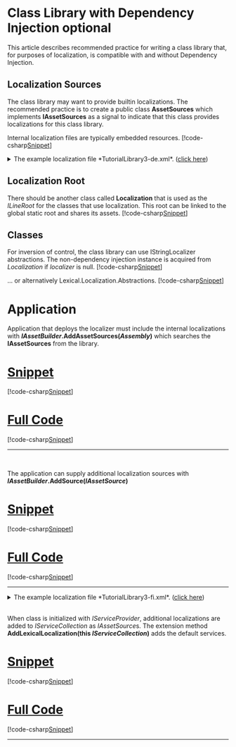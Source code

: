 ﻿# Class Library with Dependency Injection optional

This article describes recommended practice for writing a class library that, for purposes of localization, is compatible with and without Dependency Injection.

## Localization Sources
The class library may want to provide builtin localizations. 
The recommended practice is to create a public class **AssetSources** which implements **IAssetSources** as a signal 
to indicate that this class provides localizations for this class library.

Internal localization files are typically embedded resources.
[!code-csharp[Snippet](AssetSources.cs)]
<details>
  <summary>The example localization file *TutorialLibrary3-de.xml*.  (<u>click here</u>)</summary>
[!code-xml[Snippet](../../TutorialLibrary3-de.xml)]
</details>

## Localization Root
There should be another class called **Localization** that is used as the *ILineRoot* for the classes that use localization.
This root can be linked to the global static root and shares its assets.
[!code-csharp[Snippet](Localization.cs)]

## Classes
For inversion of control, the class library can use IStringLocalizer abstractions. The non-dependency injection instance is acquired from *Localization* if *localizer* is null.
[!code-csharp[Snippet](MyClass.cs)]

... or alternatively Lexical.Localization.Abstractions.
[!code-csharp[Snippet](MyClassB.cs)]

# Application
Application that deploys the localizer must include the internal localizations with 
**<i>IAssetBuilder</i>.AddAssetSources(*Assembly*)** which searches the **IAssetSources** from the library.
# [Snippet](#tab/snippet-1)
[!code-csharp[Snippet](Consumer1.cs#Snippet)]
# [Full Code](#tab/full-1)
[!code-csharp[Snippet](Consumer1.cs)]
***
<br/>

The application can supply additional localization sources with **<i>IAssetBuilder</i>.AddSource(*IAssetSource*)**
# [Snippet](#tab/snippet-2)
[!code-csharp[Snippet](Consumer2.cs#Snippet)]
# [Full Code](#tab/full-2)
[!code-csharp[Snippet](Consumer2.cs)]
***
<details>
  <summary>The example localization file *TutorialLibrary3-fi.xml*.  (<u>click here</u>)</summary>
[!code-xml[Snippet](../../TutorialLibrary3-fi.xml)]
</details>
<br/>

When class is initialized with *IServiceProvider*, additional localizations are added to *IServiceCollection* as *IAssetSource*s.
The extension method **AddLexicalLocalization(this <i>IServiceCollection</i>)** adds the default services.
# [Snippet](#tab/snippet-3)
[!code-csharp[Snippet](Consumer3.cs#Snippet)]
# [Full Code](#tab/full-3)
[!code-csharp[Snippet](Consumer3.cs)]
***
